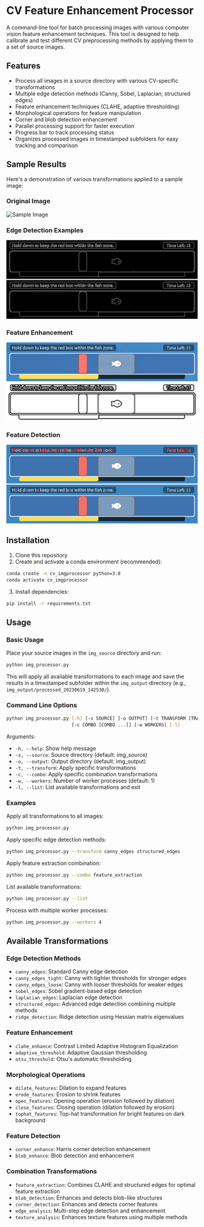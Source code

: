 # CV Feature Enhancement Processor

A command-line tool for batch processing images with various computer vision feature enhancement techniques. This tool is designed to help calibrate and test different CV preprocessing methods by applying them to a set of source images.

## Features

- Process all images in a source directory with various CV-specific transformations
- Multiple edge detection methods (Canny, Sobel, Laplacian, structured edges)
- Feature enhancement techniques (CLAHE, adaptive thresholding)
- Morphological operations for feature manipulation
- Corner and blob detection enhancement
- Parallel processing support for faster execution
- Progress bar to track processing status
- Organizes processed images in timestamped subfolders for easy tracking and comparison

## Sample Results

Here's a demonstration of various transformations applied to a sample image:

### Original Image
![Sample Image](img_source/sample_cat.jpg)

### Edge Detection Examples
![Canny Edges](img_output/processed_19700000_000000/sampleimg_canny_edges.png)
![Structured Edges](img_output/processed_19700000_000000/sampleimg_structured_edges.png)

### Feature Enhancement
![CLAHE Enhanced](img_output/processed_19700000_000000/sampleimg_clahe_enhance.png)
![Adaptive Threshold](img_output/processed_19700000_000000/sampleimg_adaptive_threshold.png)

### Feature Detection
![Corner Detection](img_output/processed_19700000_000000/sampleimg_corner_enhance.png)
![Blob Detection](img_output/processed_19700000_000000/sampleimg_blob_enhance.png)

## Installation

1. Clone this repository
2. Create and activate a conda environment (recommended):
```bash
conda create -n cv_imgprocessor python=3.8
conda activate cv_imgprocessor
```
3. Install dependencies:
```bash
pip install -r requirements.txt
```

## Usage

### Basic Usage

Place your source images in the `img_source` directory and run:

```bash
python img_processor.py
```

This will apply all available transformations to each image and save the results in a timestamped subfolder within the `img_output` directory (e.g., `img_output/processed_20230619_142530/`).

### Command Line Options

```bash
python img_processor.py [-h] [-s SOURCE] [-o OUTPUT] [-t TRANSFORM [TRANSFORM ...]]
                        [-c COMBO [COMBO ...]] [-w WORKERS] [-l]
```

Arguments:
- `-h, --help`: Show help message
- `-s, --source`: Source directory (default: img_source)
- `-o, --output`: Output directory (default: img_output)
- `-t, --transform`: Apply specific transformations
- `-c, --combo`: Apply specific combination transformations
- `-w, --workers`: Number of worker processes (default: 1)
- `-l, --list`: List available transformations and exit

### Examples

Apply all transformations to all images:
```bash
python img_processor.py
```

Apply specific edge detection methods:
```bash
python img_processor.py --transform canny_edges structured_edges
```

Apply feature extraction combination:
```bash
python img_processor.py --combo feature_extraction
```

List available transformations:
```bash
python img_processor.py --list
```

Process with multiple worker processes:
```bash
python img_processor.py --workers 4
```

## Available Transformations

### Edge Detection Methods
- `canny_edges`: Standard Canny edge detection
- `canny_edges_tight`: Canny with tighter thresholds for stronger edges
- `canny_edges_loose`: Canny with looser thresholds for weaker edges
- `sobel_edges`: Sobel gradient-based edge detection
- `laplacian_edges`: Laplacian edge detection
- `structured_edges`: Advanced edge detection combining multiple methods
- `ridge_detection`: Ridge detection using Hessian matrix eigenvalues

### Feature Enhancement
- `clahe_enhance`: Contrast Limited Adaptive Histogram Equalization
- `adaptive_threshold`: Adaptive Gaussian thresholding
- `otsu_threshold`: Otsu's automatic thresholding

### Morphological Operations
- `dilate_features`: Dilation to expand features
- `erode_features`: Erosion to shrink features
- `open_features`: Opening operation (erosion followed by dilation)
- `close_features`: Closing operation (dilation followed by erosion)
- `tophat_features`: Top-hat transformation for bright features on dark background

### Feature Detection
- `corner_enhance`: Harris corner detection enhancement
- `blob_enhance`: Blob detection and enhancement

### Combination Transformations
- `feature_extraction`: Combines CLAHE and structured edges for optimal feature extraction
- `blob_detection`: Enhances and detects blob-like structures
- `corner_detection`: Enhances and detects corner features
- `edge_analysis`: Multi-step edge detection and enhancement
- `texture_analysis`: Enhances texture features using multiple methods 